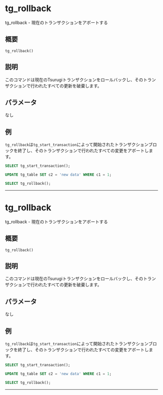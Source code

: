 # tg_rollback

tg_rollback - 現在のトランザクションをアボートする

## 概要

```
tg_rollback()
```

## 説明

このコマンドは現在のTsurugiトランザクションをロールバックし、そのトランザクションで行われたすべての更新を破棄します。

## パラメータ

なし

## 例

`tg_rollback`は`tg_start_transaction`によって開始されたトランザクションブロックを終了し、そのトランザクションで行われたすべての変更をアボートします。

```sql
SELECT tg_start_transaction();

UPDATE tg_table SET c2 = 'new data' WHERE c1 = 1;

SELECT tg_rollback();
```

---
# tg_rollback

tg_rollback - 現在のトランザクションをアボートする

## 概要

```
tg_rollback()
```

## 説明

このコマンドは現在のTsurugiトランザクションをロールバックし、そのトランザクションで行われたすべての更新を破棄します。

## パラメータ

なし

## 例

`tg_rollback`は`tg_start_transaction`によって開始されたトランザクションブロックを終了し、そのトランザクションで行われたすべての変更をアボートします。

```sql
SELECT tg_start_transaction();

UPDATE tg_table SET c2 = 'new data' WHERE c1 = 1;

SELECT tg_rollback();
```

---
